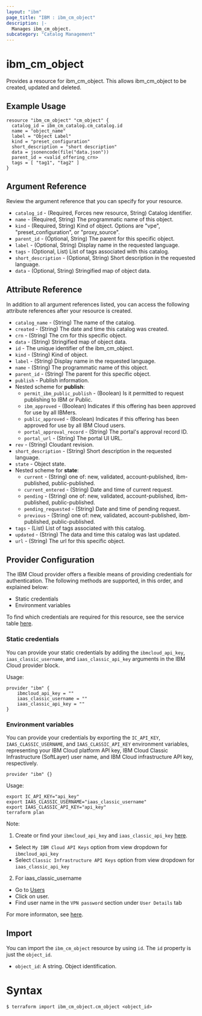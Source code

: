 ```yaml
---
layout: "ibm"
page_title: "IBM : ibm_cm_object"
description: |-
  Manages ibm_cm_object.
subcategory: "Catalog Management"
---
```


# ibm_cm_object

Provides a resource for ibm_cm_object. This allows ibm_cm_object to be created, updated and deleted.

## Example Usage

```hcl
resource "ibm_cm_object" "cm_object" {
  catalog_id = ibm_cm_catalog.cm_catalog.id
  name = "object_name"
  label = "Object Label"
  kind = "preset_configuration"
  short_description = "short description"
  data = jsonencode(file("data.json"))
  parent_id = <valid_offering_crn>
  tags = [ "tag1", "tag2" ]
}
```

## Argument Reference

Review the argument reference that you can specify for your resource.

* `catalog_id` - (Required, Forces new resource, String) Catalog identifier.
* `name` - (Required, String) The programmatic name of this object.
* `kind` - (Required, String) Kind of object. Options are "vpe", "preset_configuration", or "proxy_source".
* `parent_id` - (Optional, String) The parent for this specific object.
* `label` - (Optional, String) Display name in the requested language.
* `tags` - (Optional, List) List of tags associated with this catalog.
* `short_description` - (Optional, String) Short description in the requested language.
* `data` - (Optional, String) Stringified map of object data.

## Attribute Reference

In addition to all argument references listed, you can access the following attribute references after your resource is created.

* `catalog_name` - (String) The name of the catalog.
* `created` - (String) The date and time this catalog was created.
* `crn` - (String) The crn for this specific object.
* `data` - (String) Stringified map of object data.
* `id` - The unique identifier of the ibm_cm_object.
* `kind` - (String) Kind of object.
* `label` - (String) Display name in the requested language.
* `name` - (String) The programmatic name of this object.
* `parent_id` - (String) The parent for this specific object.
* `publish` - Publish information.
* Nested scheme for **publish**:
	* `permit_ibm_public_publish` - (Boolean) Is it permitted to request publishing to IBM or Public.
	* `ibm_approved` - (Boolean) Indicates if this offering has been approved for use by all IBMers.
	* `public_approved` - (Boolean) Indicates if this offering has been approved for use by all IBM Cloud users.
	* `portal_approval_record` - (String) The portal's approval record ID.
	* `portal_url` - (String) The portal UI URL.
* `rev` - (String) Cloudant revision.
* `short_description` - (String) Short description in the requested language.
* `state` - Object state.
* Nested scheme for **state**:
	* `current` - (String) one of: new, validated, account-published, ibm-published, public-published.
	* `current_entered` - (String) Date and time of current request.
	* `pending` - (String) one of: new, validated, account-published, ibm-published, public-published.
	* `pending_requested` - (String) Date and time of pending request.
	* `previous` - (String) one of: new, validated, account-published, ibm-published, public-published.
* `tags` - (List) List of tags associated with this catalog.
* `updated` - (String) The data and time this catalog was last updated.
* `url` - (String) The url for this specific object.

## Provider Configuration

The IBM Cloud provider offers a flexible means of providing credentials for authentication. The following methods are supported, in this order, and explained below:

- Static credentials
- Environment variables

To find which credentials are required for this resource, see the service table [here](https://cloud.ibm.com/docs/ibm-cloud-provider-for-terraform?topic=ibm-cloud-provider-for-terraform-provider-reference#required-parameters).

### Static credentials

You can provide your static credentials by adding the `ibmcloud_api_key`, `iaas_classic_username`, and `iaas_classic_api_key` arguments in the IBM Cloud provider block.

Usage:
```
provider "ibm" {
    ibmcloud_api_key = ""
    iaas_classic_username = ""
    iaas_classic_api_key = ""
}
```

### Environment variables

You can provide your credentials by exporting the `IC_API_KEY`, `IAAS_CLASSIC_USERNAME`, and `IAAS_CLASSIC_API_KEY` environment variables, representing your IBM Cloud platform API key, IBM Cloud Classic Infrastructure (SoftLayer) user name, and IBM Cloud infrastructure API key, respectively.

```
provider "ibm" {}
```

Usage:
```
export IC_API_KEY="api_key"
export IAAS_CLASSIC_USERNAME="iaas_classic_username"
export IAAS_CLASSIC_API_KEY="api_key"
terraform plan
```

Note:

1. Create or find your `ibmcloud_api_key` and `iaas_classic_api_key` [here](https://cloud.ibm.com/iam/apikeys).
  - Select `My IBM Cloud API Keys` option from view dropdown for `ibmcloud_api_key`
  - Select `Classic Infrastructure API Keys` option from view dropdown for `iaas_classic_api_key`
2. For iaas_classic_username
  - Go to [Users](https://cloud.ibm.com/iam/users)
  - Click on user.
  - Find user name in the `VPN password` section under `User Details` tab

For more informaton, see [here](https://registry.terraform.io/providers/IBM-Cloud/ibm/latest/docs#authentication).

## Import

You can import the `ibm_cm_object` resource by using `id`.
The `id` property is just the `object_id`.

* `object_id`: A string. Object identification.

# Syntax
```
$ terraform import ibm_cm_object.cm_object <object_id>
```
